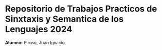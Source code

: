 # Repositorio de Trabajos Practicos de Sinxtaxis y Semantica de los Lenguajes 2024 

**Alumno:** Piroso, Juan Ignacio
